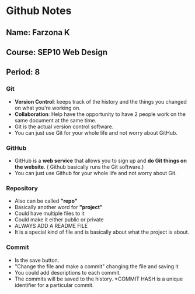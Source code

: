 # Github Notes

## Name: Farzona K
## Course: SEP10 Web Design
## Period: 8

### Git 
* **Version Control**: keeps track of the history and the things you changed on what you're working on. 
* **Collaboration**: Help have the opportunity to have 2 people work on the same document at the same time.
* Git is the actual version control software.
* You can just use Git for your whole life and not worry about GitHub.


### GitHub
* GitHub is a **web service** that allows you to sign up and **do Git things on the website**. ( Github basically runs the Git software.) 
* You can just use Github for your whole life and not worry about Git.


### Repository 
* Also can be called **"repo"**
* Basically another word for **"project"**
* Could have multiple files to it
* Could make it either public or private
* ALWAYS ADD A README FILE 
* It is a special kind of file and is basically about what the project is about.
  

### Commit
* Is the save button.
* "Change the file and make a commit" changing the file and saving it
* You could add descriptions to each commit.
* The commits will be saved to the history.
*COMMIT HASH is a unique identifier for a particular commit.
